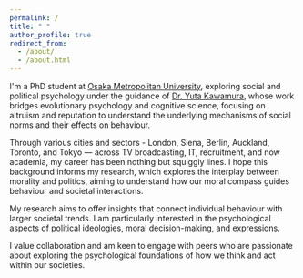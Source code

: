 ```yaml
---
permalink: /
title: " "
author_profile: true
redirect_from: 
  - /about/
  - /about.html
---
```


I'm a PhD student at [Osaka Metropolitan University](https://www.omu.ac.jp/), exploring social and political psychology under the guidance of [Dr. Yuta Kawamura](https://ytkm2.github.io/MyWebsite/english.html), whose work bridges evolutionary psychology and cognitive science, focusing on altruism and reputation to understand the underlying mechanisms of social norms and their effects on behaviour.

Through various cities and sectors - London, Siena, Berlin, Auckland, Toronto, and Tokyo — across TV broadcasting, IT, recruitment, and now academia, my career has been nothing but squiggly lines. I hope this background informs my research, which explores the interplay between morality and politics, aiming to understand how our moral compass guides behaviour and societal interactions.

My research aims to offer insights that connect individual behaviour with larger societal trends. I am particularly interested in the psychological aspects of political ideologies, moral decision-making, and expressions.

I value collaboration and am keen to engage with peers who are passionate about exploring the psychological foundations of how we think and act within our societies.